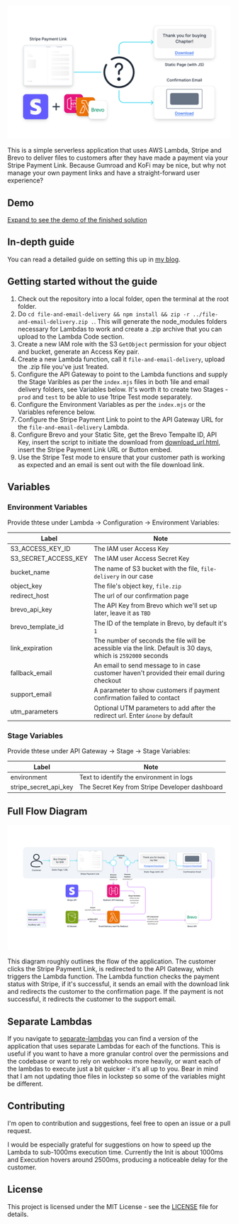 ![Cover Image](assets/cover.svg)

This is a simple serverless application that uses AWS Lambda, Stripe and Brevo to deliver files to customers after they have made a payment via your Stripe Payment Link. Because Gumroad and KoFi may be nice, but why not manage your own payment links and have a straight-forward user experience?

## Demo

[Expand to see the demo of the finished solution](https://github.com/MNeverOff/stripe-link-file-delivery/assets/3989091/4ae214e3-33a3-461c-89b5-65b08a02b562)

## In-depth guide

You can read a detailed guide on setting this up in [my blog](https://neveroff.dev/blog/stripe-payment-link-file-download-with-email/).

## Getting started without the guide

1. Check out the repository into a local folder, open the terminal at the root folder.
2. Do `cd file-and-email-delivery && npm install && zip -r ../file-and-email-delivery.zip .`. This will generate the node_modules folders necessary for Lambdas to work and create a .zip archive that you can upload to the Lambda Code section.
3. Create a new IAM role with the S3 `GetObject` permission for your object and bucket, generate an Access Key pair.
4. Create a new Lambda function, call it `file-and-email-delivery`, upload the .zip file you've just 1reated.
5. Configure the API Gateway to point to the Lambda functions and supply the Stage Varibles as per the `index.mjs` files in both 1ile and email delivery folders, see Variables below. It's worth it to create two Stages - `prod` and `test` to be able to use 1tripe Test mode separately.
6. Configure the Environment Variables as per the `index.mjs` or the Variables reference below.
7. Configure the Stripe Payment Link to point to the API Gateway URL for the `file-and-email-delivery` Lambda.
8. Configure Brevo and your Static Site, get the Brevo Tempalte ID, API Key, insert the script to initiate the download from [download_url.html](/download_url.html), insert the Stripe Payment Link URL or Button embed.
9. Use the Stripe Test mode to ensure that your customer path is working as expected and an email is sent out with the file download link.

## Variables

### Environment Variables

Provide thtese under Lambda -> Configuration -> Environment Variables:

| Label | Note |
| -------- | --- |
| S3_ACCESS_KEY_ID | The IAM user Access Key |
| S3_SECRET_ACCESS_KEY | The IAM user Access Secret Key |
| bucket_name | The name of S3 bucket with the file, `file-delivery` in our case |
| object_key | The file's object key, `file.zip` |
| redirect_host | The url of our confirmation page |
| brevo_api_key | The API Key from Brevo which we'll set up later, leave it as `TBD` |
| brevo_template_id | The ID of the template in Brevo, by default it's `1` |
| link_expiration | The number of seconds the file will be acessible via the link. Default is 30 days, which is `2592000` seconds |
| fallback_email | An email to send message to in case customer haven't provided their email during checkout |
| support_email | A parameter to show customers if payment confirmation failed to contact |
| utm_parameters | Optional UTM parameters to add after the redirect url. Enter `&none` by default |

### Stage Variables

Provide thtese under API Gateway -> Stage -> Stage Variables:

| Label | Note |
| -------- | --- |
| environment | Text to identify the environment in logs |
| stripe_secret_api_key | The Secret Key from Stripe Developer dashboard |

## Full Flow Diagram

![Flow Diagram](assets/flow.svg)

This diagram roughly outlines the flow of the application. The customer clicks the Stripe Payment Link, is redirected to the API Gateway, which triggers the Lambda function. The Lambda function checks the payment status with Stripe, if it's successful, it sends an email with the download link and redirects the customer to the confirmation page. If the payment is not successful, it redirects the customer to the support email.

## Separate Lambdas

If you navigate to [separate-lambdas](/separate-lambdas) you can find a version of the application that uses separate Lambdas for each of the functions. This is useful if you want to have a more granular control over the permissions and the codebase or want to rely on webhooks more heavily, or want each of the lambdas to execute just a bit quicker - it's all up to you.
Bear in mind that I am not updating thoe files in lockstep so some of the variables might be different.

## Contributing

I'm open to contribution and suggestions, feel free to open an issue or a pull request.

I would be especially grateful for suggestions on how to speed up the Lambda to sub-1000ms execution time. Currently the Init is about 1000ms and Execution hovers around 2500ms, producing a noticeable delay for the customer.

## License

This project is licensed under the MIT License - see the [LICENSE](LICENSE) file for details.
